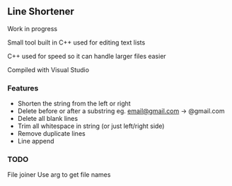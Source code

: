 ## Line Shortener

Work in progress

Small tool built in C++ used for editing text lists

C++ used for speed so it can handle larger files easier

Compiled with Visual Studio

### Features

* Shorten the string from the left or right
* Delete before or after a substring eg. email@gmail.com -> @gmail.com
* Delete all blank lines
* Trim all whitespace in string (or just left/right side)
* Remove duplicate lines
* Line append


### TODO
File joiner
Use arg to get file names
